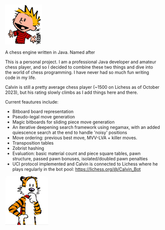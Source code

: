 <img src="src/main/resources/calvin.png" width="120">

A chess engine written in Java. Named after 

This is a personal project. I am a professional Java developer and amateur chess player, and so I decided to combine these two things and dive into the world of chess programming. I have never had so much fun writing code in my life.

Calvin is still a pretty average chess player (~1500 on Lichess as of October 2023), but his rating slowly climbs as I add things here and there. 

Current feautures include:

- Bitboard board representation
- Pseudo-legal move generation
- Magic bitboards for sliding piece move generation
- An iterative deepening search framework using negamax, with an added quiescence search at the end to handle 'noisy' positions
- Move ordering: previous best move, MVV-LVA + killer moves.
- Transposition tables
- Zobrist hashing
- Evaluation: basic material count and piece square tables, pawn structure, passed pawn bonuses, isolated/doubled pawn penalties
- UCI protocol implemented and Calvin is connected to Lichess where he plays regularly in the bot pool: https://lichess.org/@/Calvin_Bot

<img src="src/main/resources/hobbes.png" width="140">
